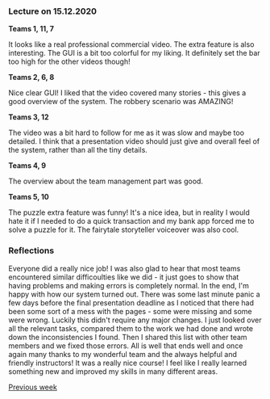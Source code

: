 ### Lecture on 15.12.2020

**Teams 1, 11, 7**

It looks like a real professional commercial video. The extra feature is also interesting. The GUI is a bit too colorful for my liking. It definitely set the bar too high for the other videos though!

**Teams 2, 6, 8**

Nice clear GUI! I liked that the video covered many stories - this gives a good overview of the system. The robbery scenario was AMAZING! 

**Teams 3, 12**

The video was a bit hard to follow for me as it was slow and maybe too detailed. I think that a presentation video should just give and overall feel of the system, rather than all the tiny details.

**Teams 4, 9** 

The overview about the team management part was good.

**Teams 5, 10**

The puzzle extra feature was funny! It's a nice idea, but in reality I would hate it if I needed to do a quick transaction and my bank app forced me to solve a puzzle for it. The fairytale storyteller voiceover was also cool.

### Reflections

Everyone did a really nice job! I was also glad to hear that most teams encountered similar difficoulties like we did - it just goes to show that having problems and making errors is completely normal. In the end, I'm happy with how our system turned out. There was some last minute panic a few days before the final presentation deadline as I noticed that there had been some sort of a mess with the pages - some were missing and some were wrong. Luckily this didn't require any major changes. I just looked over all the relevant tasks, compared them to the work we had done and wrote down the inconsistencies I found. Then I shared this list with other team members and we fixed those errors. All is well that ends well and once again many thanks to my wonderful team and the always helpful and friendly instructors! It was a really nice course! I feel like I really learned something new and improved my skills in many different areas.

 [Previous week](/Ida_Maria_Orula/week_14.md)
